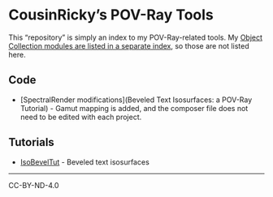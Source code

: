 # CousinRicky’s POV-Ray Tools

This “repository” is simply an index to my POV-Ray-related tools. My [Object Collection modules are listed in a separate index](https://github.com/CousinRicky/POV-Ray-Object-Collection), so those are not listed here.

## Code

- [SpectralRender modifications](Beveled Text Isosurfaces: a POV-Ray Tutorial) - Gamut mapping is added, and the composer file does not need to be edited with each project.

## Tutorials

- [IsoBevelTut](https://github.com/CousinRicky/IsoBevelTut) - Beveled text isosurfaces

---

CC-BY-ND-4.0

